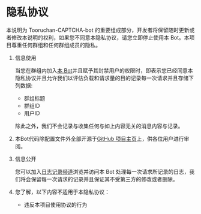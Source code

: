 # 隐私协议  

本说明为 Tooruchan-CAPTCHA-bot 的重要组成部分，开发者将保留随时更新或者修改本说明的权利，如果您不同意本隐私协议，请您立即停止使用本 Bot。本项目尊重任何群组和任何群组成员的隐私。

1. 信息使用

   当您在群组内加入[本 Bot](https://t.me/CAPTCHA_Xtao_bot)并且赋予其封禁用户的权限时，即表示您已经同意本隐私协议并且允许我们以评估负载和请求量的目的记录每一次请求并且存储下列数据:  

   - 群组标题
   - 群组ID
   - 用户ID

    除此之外，我们不会记录与收集任何与如上内容无关的消息内容与记录。

2. 本Bot代码除配置文件外全部开源于[GitHub 项目主页](https://github.com/xtaodada/Telegram-CAPTCHA-bot)上，供各位用户进行审阅。

3. 信息公开

   您可以加入[日志记录频道](https://t.me/joinchat/AAAAAE-v6P0RgxMIqjC2-g)浏览并访问本 Bot 处理每一次请求所记录的日志，我们将会保留每一次请求的记录并且保证其不受第三方的修改或者删除。

4. 您了解，以下内容不适用于本隐私协议：

    - 违反本项目使用协议的行为
